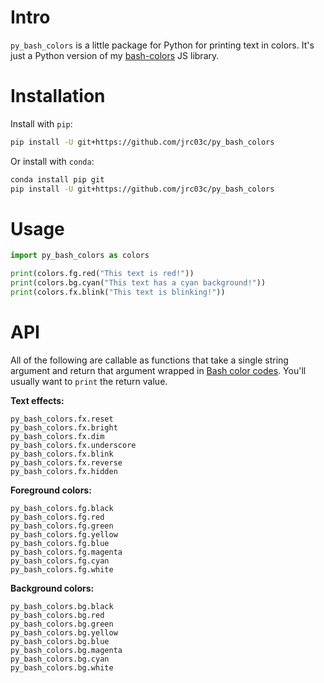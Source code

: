 # Intro

`py_bash_colors` is a little package for Python for printing text in colors. It's just a Python version of my [bash-colors](https://github.com/jrc03c/bash-colors) JS library.

# Installation

Install with `pip`:

```bash
pip install -U git+https://github.com/jrc03c/py_bash_colors
```

Or install with `conda`:

```bash
conda install pip git
pip install -U git+https://github.com/jrc03c/py_bash_colors
```

# Usage

```python
import py_bash_colors as colors

print(colors.fg.red("This text is red!"))
print(colors.bg.cyan("This text has a cyan background!"))
print(colors.fx.blink("This text is blinking!"))
```

# API

All of the following are callable as functions that take a single string argument and return that argument wrapped in [Bash color codes](https://gist.github.com/jrc03c/f7a05f2e14876707f5f78f280856da90). You'll usually want to `print` the return value.

**Text effects:**

```
py_bash_colors.fx.reset
py_bash_colors.fx.bright
py_bash_colors.fx.dim
py_bash_colors.fx.underscore
py_bash_colors.fx.blink
py_bash_colors.fx.reverse
py_bash_colors.fx.hidden
```

**Foreground colors:**

```
py_bash_colors.fg.black
py_bash_colors.fg.red
py_bash_colors.fg.green
py_bash_colors.fg.yellow
py_bash_colors.fg.blue
py_bash_colors.fg.magenta
py_bash_colors.fg.cyan
py_bash_colors.fg.white
```

**Background colors:**

```
py_bash_colors.bg.black
py_bash_colors.bg.red
py_bash_colors.bg.green
py_bash_colors.bg.yellow
py_bash_colors.bg.blue
py_bash_colors.bg.magenta
py_bash_colors.bg.cyan
py_bash_colors.bg.white
```
